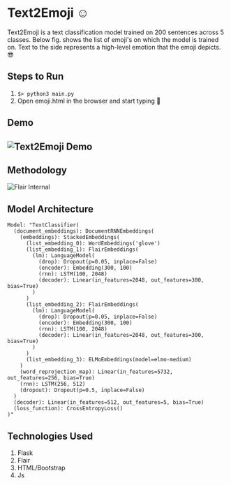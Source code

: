 # Text2Emoji :relaxed:

Text2Emoji is a text classification model trained on 200 sentences across 5 classes. Below fig. shows the list of emoji's on which the model is trained on. Text to the side represents a high-level emotion that the emoji depicts. :sunglasses:

## Steps to Run
1. `$> python3 main.py`
2. Open emoji.html in the browser and start typing :speech_balloon:

## Demo
![Text2Emoji Demo](https://github.com/prakhar21/Text2Emoji/blob/master/demo.gif)
-

## Methodology
![Flair Internal](https://github.com/prakhar21/Text2Emoji/blob/master/flair_internal1.png)


## Model Architecture
```
Model: "TextClassifier(
  (document_embeddings): DocumentRNNEmbeddings(
    (embeddings): StackedEmbeddings(
      (list_embedding_0): WordEmbeddings('glove')
      (list_embedding_1): FlairEmbeddings(
        (lm): LanguageModel(
          (drop): Dropout(p=0.05, inplace=False)
          (encoder): Embedding(300, 100)
          (rnn): LSTM(100, 2048)
          (decoder): Linear(in_features=2048, out_features=300, bias=True)
        )
      )
      (list_embedding_2): FlairEmbeddings(
        (lm): LanguageModel(
          (drop): Dropout(p=0.05, inplace=False)
          (encoder): Embedding(300, 100)
          (rnn): LSTM(100, 2048)
          (decoder): Linear(in_features=2048, out_features=300, bias=True)
        )
      )
      (list_embedding_3): ELMoEmbeddings(model=elmo-medium)
    )
    (word_reprojection_map): Linear(in_features=5732, out_features=256, bias=True)
    (rnn): LSTM(256, 512)
    (dropout): Dropout(p=0.5, inplace=False)
  )
  (decoder): Linear(in_features=512, out_features=5, bias=True)
  (loss_function): CrossEntropyLoss()
)"
```

## Technologies Used
1. Flask
2. Flair
3. HTML/Bootstrap
4. Js
